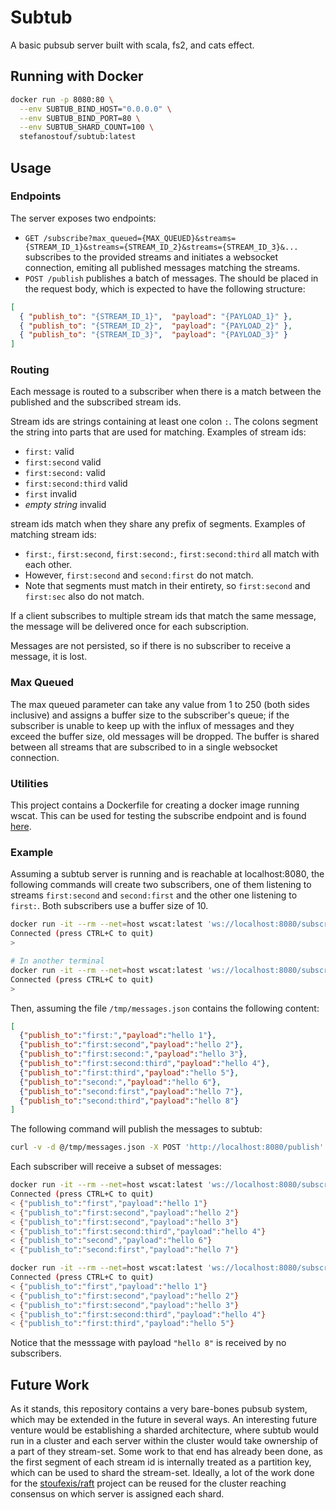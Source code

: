 # Subtub

A basic pubsub server built with scala, fs2, and cats effect.

## Running with Docker

```bash
docker run -p 8080:80 \
  --env SUBTUB_BIND_HOST="0.0.0.0" \
  --env SUBTUB_BIND_PORT=80 \
  --env SUBTUB_SHARD_COUNT=100 \
  stefanostouf/subtub:latest
```

## Usage

### Endpoints

The server exposes two endpoints:
* `GET /subscribe?max_queued={MAX_QUEUED}&streams={STREAM_ID_1}&streams={STREAM_ID_2}&streams={STREAM_ID_3}&...` subscribes to the provided streams and initiates a websocket connection, emiting all published messages matching the streams.
* `POST /publish` publishes a batch of messages. The should be placed in the request body, which is expected to have the following structure:
```json
[
  { "publish_to": "{STREAM_ID_1}",  "payload": "{PAYLOAD_1}" },
  { "publish_to": "{STREAM_ID_2}",  "payload": "{PAYLOAD_2}" },
  { "publish_to": "{STREAM_ID_3}",  "payload": "{PAYLOAD_3}" }
]
```

### Routing

Each message is routed to a subscriber when there is a match between the published and the subscribed stream ids.

Stream ids are strings containing at least one colon `:`. The colons segment the string into parts that are used for matching.
Examples of stream ids:
* `first:` valid
* `first:second` valid
* `first:second:` valid
* `first:second:third` valid
* `first` invalid
* *empty string* invalid

stream ids match when they share any prefix of segments.
Examples of matching stream ids:
* `first:`, `first:second`, `first:second:`, `first:second:third` all match with each other.
* However, `first:second` and `second:first` do not match.
* Note that segments must match in their entirety, so `first:second` and `first:sec` also do not match.

If a client subscribes to multiple stream ids that match the same message, the message will be delivered once for each subscription.

Messages are not persisted, so if there is no subscriber to receive a message, it is lost.

### Max Queued

The max queued parameter can take any value from 1 to 250 (both sides inclusive) and assigns a buffer size to the subscriber's queue; if the subscriber is unable to keep up with the influx of messages and they exceed the buffer size, old messages will be dropped. The buffer is shared between all streams that are subscribed to in a single websocket connection.

### Utilities

This project contains a Dockerfile for creating a docker image running wscat. This can be used for testing the subscribe endpoint and is found [here](./docker/wscat/Dockerfile).

### Example

Assuming a subtub server is running and is reachable at localhost:8080, the following commands will create two subscribers, one of them listening to streams `first:second` and `second:first` and the other one listening to `first:`. Both subscribers use a buffer size of 10.
```bash
docker run -it --rm --net=host wscat:latest 'ws://localhost:8080/subscribe?max_queued=10&streams=first:second&streams=second:first'
Connected (press CTRL+C to quit)
>

# In another terminal
docker run -it --rm --net=host wscat:latest 'ws://localhost:8080/subscribe?max_queued=10&streams=first:'
Connected (press CTRL+C to quit)
>
```

Then, assuming the file `/tmp/messages.json` contains the following content:
```json
[
  {"publish_to":"first:","payload":"hello 1"},
  {"publish_to":"first:second","payload":"hello 2"},
  {"publish_to":"first:second:","payload":"hello 3"},
  {"publish_to":"first:second:third","payload":"hello 4"},
  {"publish_to":"first:third","payload":"hello 5"},
  {"publish_to":"second:","payload":"hello 6"},
  {"publish_to":"second:first","payload":"hello 7"},
  {"publish_to":"second:third","payload":"hello 8"}
]
```

The following command will publish the messages to subtub:
```bash
curl -v -d @/tmp/messages.json -X POST 'http://localhost:8080/publish'
```

Each subscriber will receive a subset of messages:
```bash
docker run -it --rm --net=host wscat:latest 'ws://localhost:8080/subscribe?max_queued=10&streams=first:second&streams=second:first'
Connected (press CTRL+C to quit)
< {"publish_to":"first","payload":"hello 1"}
< {"publish_to":"first:second","payload":"hello 2"}
< {"publish_to":"first:second","payload":"hello 3"}
< {"publish_to":"first:second:third","payload":"hello 4"}
< {"publish_to":"second","payload":"hello 6"}
< {"publish_to":"second:first","payload":"hello 7"}
```

```bash
docker run -it --rm --net=host wscat:latest 'ws://localhost:8080/subscribe?max_queued=10&streams=first:'
Connected (press CTRL+C to quit)
< {"publish_to":"first","payload":"hello 1"}
< {"publish_to":"first:second","payload":"hello 2"}
< {"publish_to":"first:second","payload":"hello 3"}
< {"publish_to":"first:second:third","payload":"hello 4"}
< {"publish_to":"first:third","payload":"hello 5"}
```

Notice that the messsage with payload `"hello 8"` is received by no subscribers.


## Future Work

As it stands, this repository contains a very bare-bones pubsub system, which may be extended in the future in several ways. An interesting future venture would be establishing a sharded architecture, where subtub would run in a cluster and each server within the cluster would take ownership of a part of they stream-set. Some work to that end has already been done, as the first segment of each stream id is internally treated as a partition key, which can be used to shard the stream-set. Ideally, a lot of the work done for the [stoufexis/raft](https://github.com/stoufexis/raft) project can be reused for the cluster reaching consensus on which server is assigned each shard.